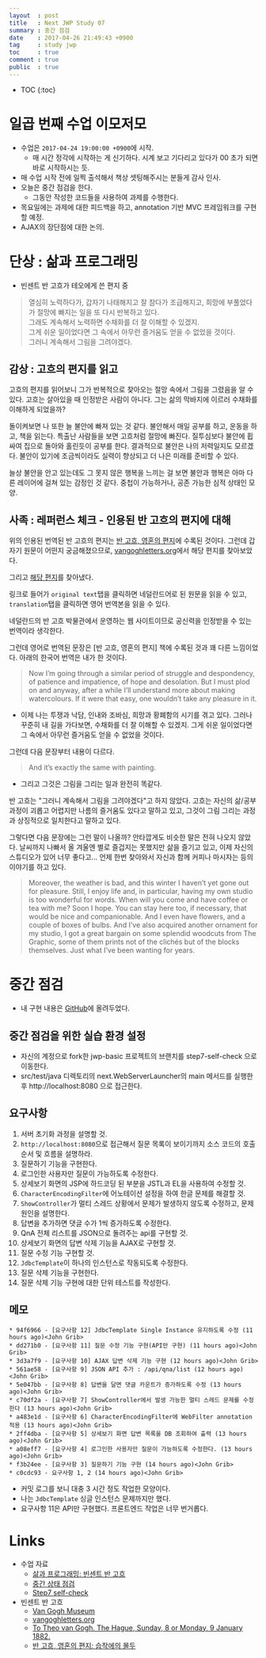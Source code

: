 ```yaml
---
layout  : post
title   : Next JWP Study 07
summary : 중간 점검
date    : 2017-04-26 21:49:43 +0900
tag     : study jwp
toc     : true
comment : true
public  : true
---
```

* TOC
{:toc}

# 일곱 번째 수업 이모저모

* 수업은 `2017-04-24 19:00:00 +0900`에 시작.
    * 매 시간 정각에 시작하는 게 신기하다. 시계 보고 기다리고 있다가 00 초가 되면 바로 시작하시는 듯.
* 매 수업 시작 전에 일찍 출석해서 책상 셋팅해주시는 분들게 감사 인사.
* 오늘은 중간 점검을 한다.
    * 그동안 작성한 코드들을 사용하여 과제를 수행한다.
* 목요일에는 과제에 대한 피드백을 하고, annotation 기반 MVC 프레임워크를 구현할 예정.
* AJAX의 장단점에 대한 논의.

# 단상 : 삶과 프로그래밍

* 빈센트 반 고흐가 테오에게 쓴 편지 중

> 열심히 노력하다가, 갑자기 나태해지고 잘 참다가 조급해지고, 희망에 부풀었다가 절망에 빠지는 일을 또 다시 반복하고 있다.<br>
그래도 계속해서 노력하면 수채화를 더 잘 이해할 수 있겠지.<br>
그게 쉬운 일이었다면 그 속에서 아무런 즐거움도 얻을 수 없었을 것이다.<br>
그러니 계속해서 그림을 그려야겠다.

## 감상 : 고흐의 편지를 읽고

고흐의 편지를 읽어보니 그가 반복적으로 찾아오는 절망 속에서 그림을 그렸음을 알 수 있다.
고흐는 살아있을 때 인정받은 사람이 아니다.
그는 삶의 막바지에 이르러 수채화를 이해하게 되었을까?

돌이켜보면 나 또한 늘 불안에 빠져 있는 것 같다.
불안해서 매일 공부를 하고, 운동을 하고, 책을 읽는다.
특출난 사람들을 보면 고흐처럼 절망에 빠진다.
질투심보다 불안에 휩싸여 집으로 돌아와 홀린듯이 공부를 한다.
결과적으로 불안은 나의 저력일지도 모르겠다.
불안이 있기에 조금씩이라도 실력이 향상되고 더 나은 미래를 준비할 수 있다.

늘상 불안을 안고 있는데도 그 못지 않은 행복을 느끼는 걸 보면
불안과 행복은 아마 다른 레이어에 걸쳐 있는 감정인 것 같다.
중첩이 가능하거나, 공존 가능한 심적 상태인 모양.

## 사족 : 레퍼런스 체크 - 인용된 반 고흐의 편지에 대해

위의 인용된 번역된 반 고흐의 편지는 [반 고흐, 영혼의 편지](https://books.google.co.kr/books?id=ydalAwAAQBAJ&lpg=PT60&ots=N3otvB4h94&dq=%EB%B0%98%20%EA%B3%A0%ED%9D%90%20%EA%B7%B8%EB%9E%98%EB%8F%84%20%EA%B3%84%EC%86%8D%ED%95%B4%EC%84%9C%20%EB%85%B8%EB%A0%A5%ED%95%98%EB%A9%B4%20%EC%88%98%EC%B1%84%ED%99%94%EB%A5%BC%20%EB%8D%94%20%EC%9E%98%20%EC%9D%B4%ED%95%B4%ED%95%A0%20%EC%88%98%20%EC%9E%88%EA%B2%A0%EC%A7%80&hl=ko&pg=PT60#v=onepage&q&f=false)에 수록된 것이다. 그런데 갑자기 원문이 어떤지 궁금해졌으므로, [vangoghletters.org](http://vangoghletters.org/)에서 해당 편지를 찾아보았다.

그리고 [해당 편지](http://vangoghletters.org/vg/letters/let199/letter.html)를 찾아냈다.

링크로 들어가 `original text`탭을 클릭하면 네덜란드어로 된 원문을 읽을 수 있고, `translation`탭을 클릭하면 영어 번역본을 읽을 수 있다.

네덜란드의 반 고흐 박물관에서 운영하는 웹 사이트이므로 공신력을 인정받을 수 있는 번역이라 생각한다.

그런데 영어로 번역된 문장은 [반 고흐, 영혼의 편지] 책에 수록된 것과 꽤 다른 느낌이었다.
아래의 한국어 번역은 내가 한 것이다.

> Now I’m going through a similar period of struggle and despondency, of patience and impatience, of hope and desolation. But I must plod on and anyway, after a while I’ll understand more about making watercolours. If it were that easy, one wouldn’t take any pleasure in it.

* 이제 나는 투쟁과 낙담, 인내와 조바심, 희망과 황폐함의 시기를 겪고 있다. 그러나 꾸준히 내 길을 가다보면, 수채화를 더 잘 이해할 수 있겠지.
그게 쉬운 일이었다면 그 속에서 아무런 즐거움도 얻을 수 없었을 것이다.

그런데 다음 문장부터 내용이 다르다.

> And it’s exactly the same with painting.

* 그리고 그것은 그림을 그리는 일과 완전히 똑같다.

반 고흐는 "그러니 계속해서 그림을 그려야겠다"고 하지 않았다. 고흐는 자신의 삶/공부 과정이 괴롭고 어렵지만 나름의 즐거움도 있다고 말하고 있고, 그것이 그림 그리는 과정과 상징적으로 일치한다고 말하고 있다.

그렇다면 다음 문장에는 그런 말이 나올까? 안타깝게도 비슷한 말은 전혀 나오지 않았다.
날씨까지 나빠서 올 겨울엔 별로 즐겁지는 못했지만 삶을 즐기고 있고, 이제 자신의 스튜디오가 있어 너무 좋다고... 언제 한번 찾아와서 자신과 함께 커피나 마시자는 등의 이야기를 하고 있다.

> Moreover, the weather is bad, and this winter I haven’t yet gone out for pleasure. Still, I enjoy life and, in particular, having my own studio is too wonderful for words. When will you come and have coffee or tea with me? Soon I hope. You can stay here too, if necessary, that would be nice and companionable. And I even have flowers, and a couple of boxes of bulbs. And I’ve also acquired another ornament for my studio, I got a great bargain on some splendid woodcuts from The Graphic, some of them prints not of the clichés but of the blocks themselves. Just what I’ve been wanting for years.



# 중간 점검

* 내 구현 내용은 [GitHub](https://github.com/johngrib/jwp-basic/tree/step7-johngrib)에 올려두었다.

## 중간 점검을 위한 실습 환경 설정

* 자신의 계정으로 fork한 jwp-basic 프로젝트의 브랜치를 step7-self-check 으로 이동한다.
* src/test/java 디렉토리의 next.WebServerLauncher의 main 메서드를 실행한 후 http://localhost:8080 으로 접근한다.

## 요구사항

1. 서버 초기화 과정을 설명할 것.
1. `http://localhost:8080`으로 접근해서 질문 목록이 보이기까지 소스 코드의 호출 순서 및 흐름을 설명하라.
1. 질문하기 기능을 구현한다.
1. 로그인한 사용자만 질문이 가능하도록 수정한다.
1. 상세보기 화면의 JSP에 하드코딩 된 부분을 JSTL과 EL을 사용하여 수정할 것.
1. `CharacterEncodingFilter`에 어노테이션 설정을 하여 한글 문제를 해결할 것.
1. `ShowController`가 멀티 스레드 상황에서 문제가 발생하지 않도록 수정하고, 문제 원인을 설명한다.
1. 답변을 추가하면 댓글 수가 1씩 증가하도록 수정한다.
1. QnA 전체 리스트를 JSON으로 돌려주는 api를 구현할 것.
1. 상세보기 화면의 답변 삭제 기능을 AJAX로 구현할 것.
1. 질문 수정 기능 구현할 것.
1. `JdbcTemplate`이 하나의 인스턴스로 작동되도록 수정한다.
1. 질문 삭제 기능을 구현한다.
1. 질문 삭제 기능 구현에 대한 단위 테스트를 작성한다.

## 메모

```
* 94f6966 - [요구사항 12] JdbcTemplate Single Instance 유지하도록 수정 (11 hours ago)<John Grib>
* dd271b0 - [요구사항 11] 질문 수정 기능 구현(API만 구현) (11 hours ago)<John Grib>
* 3d3a7f9 - [요구사항 10] AJAX 답변 삭제 기능 구현 (12 hours ago)<John Grib>
* 561ae58 - [요구사항 9] JSON API 추가 : /api/qna/list (12 hours ago)<John Grib>
* 5e047bb - [요구사항 8] 답변을 달면 댓글 카운트가 증가하도록 수정 (13 hours ago)<John Grib>
* c70df2a - [요구사항 7] ShowController에서 발생 가능한 멀티 스레드 문제를 수정한다 (13 hours ago)<John Grib>
* a483e1d - [요구사항 6] CharacterEncodingFilter에 WebFilter annotation 적용 (13 hours ago)<John Grib>
* 2ff4dba - [요구사항 5] 상세보기 화면 답변 목록을 DB 조회하여 출력 (13 hours ago)<John Grib>
* a08eff7 - [요구사항 4] 로그인한 사용자만 질문이 가능하도록 수정한다. (13 hours ago)<John Grib>
* f3b24ee - [요구사항 3] 질문하기 기능 구현 (14 hours ago)<John Grib>
* c0cdc93 - 요구사항 1, 2 (14 hours ago)<John Grib>
```

* 커밋 로그를 보니 대충 3 시간 정도 작업한 모양이다.
* 나는 `JdbcTemplate` 싱글 인스턴스 문제까지만 했다.
* 요구사항 11은 API만 구현했다. 프론트엔드 작업은 너무 번거롭다.

# Links

* 수업 자료
    * [삶과 프로그래밍: 빈센트 반 고흐](https://nextstep.camp/courses/-KgDNT4rfavb_BzYLBXr/-KgqHPfpV1xrdi1_T9ne/lessons/-Ki7rZnr3DpctbqOtJQn)
    * [중간 상태 점검](https://nextstep.camp/courses/-KgDNT4rfavb_BzYLBXr/-Kf9lXoEYVTp6w6Nkl3t/lessons/-Kh_ex_NZl4wAzOYTaJm)
    * [Step7 self-check](https://github.com/slipp/jwp-basic/tree/step7-self-check)
* 빈센트 반 고흐
    * [Van Gogh Museum](https://www.vangoghmuseum.nl/)
    * [vangoghletters.org](http://vangoghletters.org/)
    * [To Theo van Gogh. The Hague, Sunday, 8 or Monday, 9 January 1882.](http://vangoghletters.org/vg/letters/let199/letter.html)
    * [반 고흐, 영혼의 편지: 습작에의 몰두](https://books.google.co.kr/books?id=ydalAwAAQBAJ&lpg=PT60&ots=N3otvB4h94&dq=%EB%B0%98%20%EA%B3%A0%ED%9D%90%20%EA%B7%B8%EB%9E%98%EB%8F%84%20%EA%B3%84%EC%86%8D%ED%95%B4%EC%84%9C%20%EB%85%B8%EB%A0%A5%ED%95%98%EB%A9%B4%20%EC%88%98%EC%B1%84%ED%99%94%EB%A5%BC%20%EB%8D%94%20%EC%9E%98%20%EC%9D%B4%ED%95%B4%ED%95%A0%20%EC%88%98%20%EC%9E%88%EA%B2%A0%EC%A7%80&hl=ko&pg=PT60#v=onepage&q&f=false)


